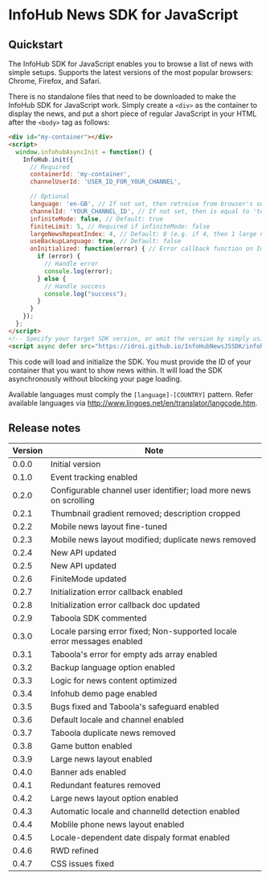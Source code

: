 # InfoHub News SDK for JavaScript

## Quickstart

The InfoHub SDK for JavaScript enables you to browse a list of news with simple setups. Supports the latest versions of the most popular browsers: Chrome, Firefox, and Safari.

There is no standalone files that need to be downloaded to make the InfoHub SDK for JavaScript work. Simply create a `<div>` as the container to display the news, and put a short piece of regular JavaScript in your HTML after the `<body>` tag as follows:

```html
<div id="my-container"></div>
<script>
  window.infohubAsyncInit = function() {
    InfoHub.init({
      // Required
      containerId: 'my-container',
      channelUserId: 'USER_ID_FOR_YOUR_CHANNEL',

      // Optional
      language: 'en-GB', // If not set, then retreive from browser's setting || 'en-US'
      channelId: 'YOUR_CHANNEL_ID', // If not set, then is equal to 'test'
      infiniteMode: false, // Default: true
      finiteLimit: 5, // Required if infiniteMode: false
      largeNewsRepeatIndex: 4, // Default: 0 (e.g. if 4, then 1 large news layout for every 4 news)
      useBackupLanguage: true, // Default: false
      onInitialized: function(error) { // Error callback function on Initialization
        if (error) {
          // Handle error
          console.log(error);
        } else {
          // Handle success
          console.log("success");
        }
      }
    });
  };
</script>
<!-- Specify your target SDK version, or omit the version by simply using `latest`. -->
<script async defer src="https://idroi.github.io/InfoHubNewsJSSDK/infohub-news-latest.js"></script>
```

This code will load and initialize the SDK. You must provide the ID of your container that you want to show news within. It will load the SDK asynchronously without blocking your page loading.

Available languages must comply the `[language]-[COUNTRY]` pattern. Refer available languages via http://www.lingoes.net/en/translator/langcode.htm.

## Release notes

|Version|Note|
|-|-|
|0.0.0|Initial version|
|0.1.0|Event tracking enabled|
|0.2.0|Configurable channel user identifier; load more news on scrolling|
|0.2.1|Thumbnail gradient removed; description cropped|
|0.2.2|Mobile news layout fine-tuned|
|0.2.3|Mobile news layout modified; duplicate news removed|
|0.2.4|New API updated|
|0.2.5|New API updated|
|0.2.6|FiniteMode updated|
|0.2.7|Initialization error callback enabled|
|0.2.8|Initialization error callback doc updated|
|0.2.9|Taboola SDK commented|
|0.3.0|Locale parsing error fixed; Non-supported locale error messages enabled|
|0.3.1|Taboola's error for empty ads array enabled|
|0.3.2|Backup language option enabled|
|0.3.3|Logic for news content optimized|
|0.3.4|Infohub demo page enabled|
|0.3.5|Bugs fixed and Taboola's safeguard enabled|
|0.3.6|Default locale and channel enabled|
|0.3.7|Taboola duplicate news removed|
|0.3.8|Game button enabled|
|0.3.9|Large news layout enabled|
|0.4.0|Banner ads enabled|
|0.4.1|Redundant features removed|
|0.4.2|Large news layout option enabled|
|0.4.3|Automatic locale and channelId detection enabled|
|0.4.4|Moblile phone news layout enabled|
|0.4.5|Locale-dependent date dispaly format enabled|
|0.4.6|RWD refined|
|0.4.7|CSS issues fixed|
